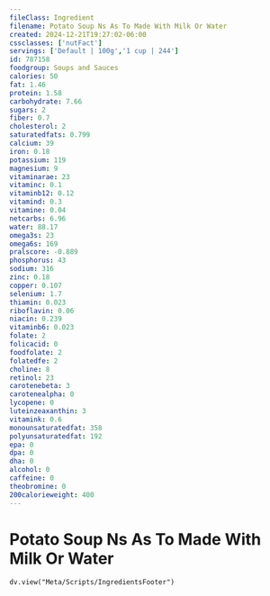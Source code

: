 ```yaml
---
fileClass: Ingredient
filename: Potato Soup Ns As To Made With Milk Or Water
created: 2024-12-21T19:27:02-06:00
cssclasses: ['nutFact']
servings: ['Default | 100g','1 cup | 244']
id: 787158
foodgroup: Soups and Sauces
calories: 50
fat: 1.46
protein: 1.58
carbohydrate: 7.66
sugars: 2
fiber: 0.7
cholesterol: 2
saturatedfats: 0.799
calcium: 39
iron: 0.18
potassium: 119
magnesium: 9
vitaminarae: 23
vitaminc: 0.1
vitaminb12: 0.12
vitamind: 0.3
vitamine: 0.04
netcarbs: 6.96
water: 88.17
omega3s: 23
omega6s: 169
pralscore: -0.889
phosphorus: 43
sodium: 316
zinc: 0.18
copper: 0.107
selenium: 1.7
thiamin: 0.023
riboflavin: 0.06
niacin: 0.239
vitaminb6: 0.023
folate: 2
folicacid: 0
foodfolate: 2
folatedfe: 2
choline: 8
retinol: 23
carotenebeta: 3
carotenealpha: 0
lycopene: 0
luteinzeaxanthin: 3
vitamink: 0.6
monounsaturatedfat: 358
polyunsaturatedfat: 192
epa: 0
dpa: 0
dha: 0
alcohol: 0
caffeine: 0
theobromine: 0
200calorieweight: 400
---
```


# Potato Soup Ns As To Made With Milk Or Water

```dataviewjs
dv.view("Meta/Scripts/IngredientsFooter")
```